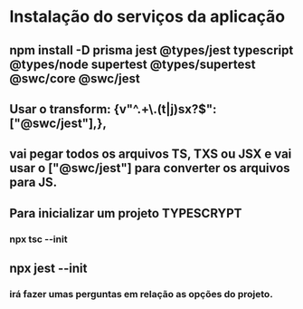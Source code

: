 # Instalação do serviços da aplicação
## npm install -D prisma jest @types/jest typescript @types/node supertest @types/supertest @swc/core @swc/jest

###

## Usar o  transform: {v"^.+\\.(t|j)sx?$": ["@swc/jest"],},
## vai pegar todos os arquivos TS, TXS ou JSX e vai usar o ["@swc/jest"] para converter os arquivos para JS.

###

## Para inicializar um projeto TYPESCRYPT
### npx tsc --init 

## npx jest --init
### irá fazer umas perguntas em relação as opções do projeto.
